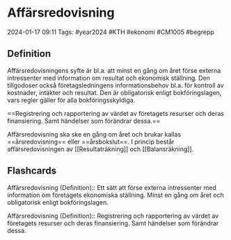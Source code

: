 # Affärsredovisning

2024-01-17 09:11
Tags: #year2024 #KTH #ekonomi #CM1005 #begrepp

## Definition

Affärsredovisningens syfte är bl.a. att minst en gång om året förse externa intressenter med information om resultat och ekonomisk ställning. Den tillgodoser också företagsledningens informationsbehov bl.a. för kontroll av kostnader, intäkter och resultat. Den är obligatorisk enligt bokföringslagen, vars regler gäller för alla bokföringsskyldiga.

==Registrering och rapportering av värdet av företagets resurser och deras finansiering. Samt händelser som förändrar dessa.==

Affärsredovisning ska ske en gång om året och brukar kallas ==årsredovisning== eller ==årsbokslut==. I princip består affärsredovisningen av [[Resultaträkning]] och [[Balansräkning]].

## Flashcards

Affärsredovisning (Definition):: Ett sätt att förse externa intressenter med information om företagets ekonomiska ställning. Minst en gång om året och obligatorisk enligt bokföringslagen.
<!--SR:!2024-01-27,1,210!2024-02-11,12,270-->

Affärsredovisning (Definition):: Registrering och rapportering av värdet av företagets resurser och deras finansiering. Samt händelser som förändrar dessa.
<!--SR:!2024-01-31,1,188!2024-01-31,1,188-->
